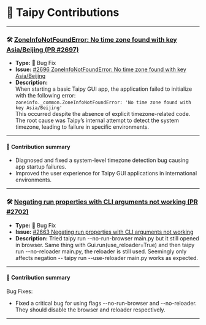 # 🐍 Taipy Contributions

---

### 🛠️ [ZoneInfoNotFoundError: No time zone found with key Asia/Beijing (PR #2697)](https://github.com/Avaiga/taipy/pull/2697)

- **Type:** 🐞 Bug Fix
- **Issue:** [#2696 ZoneInfoNotFoundError: No time zone found with key Asia/Beijing](https://github.com/Avaiga/taipy/issues/2696)
- **Description:**  
  When starting a basic Taipy GUI app, the application failed to initialize with the following error:  
  `zoneinfo._common.ZoneInfoNotFoundError: 'No time zone found with key Asia/Beijing'`  
  This occurred despite the absence of explicit timezone-related code. The root cause was Taipy’s internal attempt to detect the system timezone, leading to failure in specific environments.

---

#### 📝 **Contribution summary**
- Diagnosed and fixed a system-level timezone detection bug causing app startup failures.
- Improved the user experience for Taipy GUI applications in international environments.

---

### 🛠️ [Negating run properties with CLI arguments not working (PR #2702)](https://github.com/Avaiga/taipy/pull/2702)

- **Type:** 🐞 Bug Fix
- **Issue:** [#2663 Negating run properties with CLI arguments not working](https://github.com/Avaiga/taipy/issues/2663)
- **Description:**
  Tried taipy run --no-run-browser main.py but it still opened in browser.
  Same thing with Gui.run(use_reloader=True) and then taipy run --no-reloader main.py, the reloader is still used.
  Seemingly only affects negation -- taipy run --use-reloader main.py works as expected.

---

#### 📝 **Contribution summary**
Bug Fixes:
- Fixed a critical bug for using flags --no-run-browser and --no-reloader. They should disable the browser and reloader respectively.

---